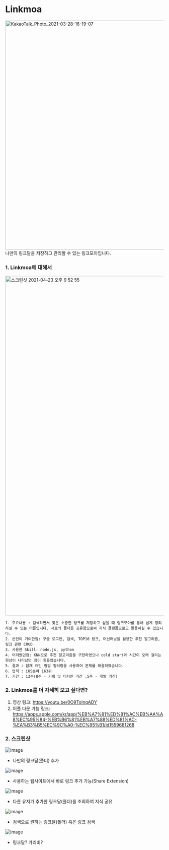 # Linkmoa

<img width="728" alt="KakaoTalk_Photo_2021-03-28-16-19-07" src="https://user-images.githubusercontent.com/46602874/115874076-aa9a3700-a47e-11eb-9026-04d8eb94d4c9.png">
나만의 링크달을 저장하고 관리할 수 있는 링크모아입니다.

### 1. Linkmoa에 대해서

<img width="1078" alt="스크린샷 2021-04-23 오후 9 52 55" src="https://user-images.githubusercontent.com/46602874/115873765-4bd4bd80-a47e-11eb-8004-9185ff34a433.png">

```
1. 주요내용 : 검색하면서 찾은 소중한 링크를 저장하고 싶을 때 링크모아를 통해 쉽게 정리하실 수 있는 어플입니다. 서로의 폴더를 공유함으로써 지식 플랫폼으로도 활용하실 수 있습니다.
2. 본인이 기여한점: 구글 로그인, 검색, TOP10 링크, 머신러닝을 활용한 추천 알고리즘, 링크 관련 CRUD
3. 사용한 Skill: node.js, python
4. 어려웠던점: KNN으로 추천 알고리즘을 구현하였으나 cold start와 시간이 오래 걸리는 현상이 나타났던 점이 힘들었습니다.
5. 결과 : 잠재 요인 협업 필터링을 사용하여 문제를 해결하였습니다.
6. 업적 : iOS분야 163위
7. 기간 : 13주(8주 - 기획 및 디자인 기간 ,5주 - 개발 기간)
```

### 2. Linkmoa를 더 자세히 보고 싶다면?
1) 영상 링크: https://youtu.be/0O9ToInqADY
2) 어플 다운 가능 링크: https://apps.apple.com/kr/app/%EB%A7%81%ED%81%AC%EB%AA%A8%EC%95%84-%EB%B6%81%EB%A7%88%ED%81%AC-%EA%B3%B5%EC%9C%A0-%EC%95%B1/id1559681268

### 2. 스크린샷

![image](https://user-images.githubusercontent.com/46602874/115874410-082e8380-a47f-11eb-916d-810d4f23ecb1.png)
- 나만의 링크달(폴더) 추가

![image](https://user-images.githubusercontent.com/46602874/115874492-20060780-a47f-11eb-937b-5f13c2153620.png)
- 사용하는 웹사이트에서 바로 링크 추가 가능(Share Extension)

![image](https://user-images.githubusercontent.com/46602874/115874607-3e6c0300-a47f-11eb-8568-626f98532a3e.png)
- 다른 유저가 추가한 링크달(폴더)를 조회하여 지식 공유

![image](https://user-images.githubusercontent.com/46602874/115874666-4fb50f80-a47f-11eb-84fd-4b1b411d456d.png)
- 검색으로 원하는 링크달(폴더) 혹은 링크 검색

![image](https://user-images.githubusercontent.com/46602874/115874733-68bdc080-a47f-11eb-8cd9-d1d3f44f1d55.png)
- 링크달? 가리비?
